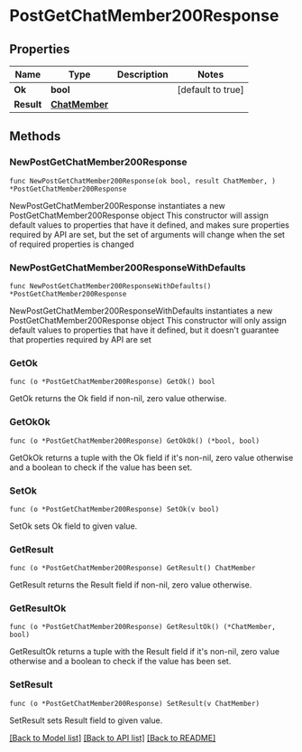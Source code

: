 # PostGetChatMember200Response

## Properties

Name | Type | Description | Notes
------------ | ------------- | ------------- | -------------
**Ok** | **bool** |  | [default to true]
**Result** | [**ChatMember**](ChatMember.md) |  | 

## Methods

### NewPostGetChatMember200Response

`func NewPostGetChatMember200Response(ok bool, result ChatMember, ) *PostGetChatMember200Response`

NewPostGetChatMember200Response instantiates a new PostGetChatMember200Response object
This constructor will assign default values to properties that have it defined,
and makes sure properties required by API are set, but the set of arguments
will change when the set of required properties is changed

### NewPostGetChatMember200ResponseWithDefaults

`func NewPostGetChatMember200ResponseWithDefaults() *PostGetChatMember200Response`

NewPostGetChatMember200ResponseWithDefaults instantiates a new PostGetChatMember200Response object
This constructor will only assign default values to properties that have it defined,
but it doesn't guarantee that properties required by API are set

### GetOk

`func (o *PostGetChatMember200Response) GetOk() bool`

GetOk returns the Ok field if non-nil, zero value otherwise.

### GetOkOk

`func (o *PostGetChatMember200Response) GetOkOk() (*bool, bool)`

GetOkOk returns a tuple with the Ok field if it's non-nil, zero value otherwise
and a boolean to check if the value has been set.

### SetOk

`func (o *PostGetChatMember200Response) SetOk(v bool)`

SetOk sets Ok field to given value.


### GetResult

`func (o *PostGetChatMember200Response) GetResult() ChatMember`

GetResult returns the Result field if non-nil, zero value otherwise.

### GetResultOk

`func (o *PostGetChatMember200Response) GetResultOk() (*ChatMember, bool)`

GetResultOk returns a tuple with the Result field if it's non-nil, zero value otherwise
and a boolean to check if the value has been set.

### SetResult

`func (o *PostGetChatMember200Response) SetResult(v ChatMember)`

SetResult sets Result field to given value.



[[Back to Model list]](../README.md#documentation-for-models) [[Back to API list]](../README.md#documentation-for-api-endpoints) [[Back to README]](../README.md)


